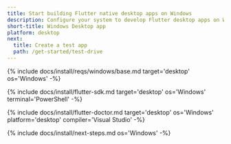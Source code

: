 ```yaml
---
title: Start building Flutter native desktop apps on Windows
description: Configure your system to develop Flutter desktop apps on Windows.
short-title: Windows Desktop app
platform: desktop
next:
  title: Create a test app
  path: /get-started/test-drive
---
```


{% include docs/install/reqs/windows/base.md target='desktop' os='Windows' -%}

{% include docs/install/flutter-sdk.md target='desktop' os='Windows' terminal='PowerShell' -%}

{% include docs/install/flutter-doctor.md target='desktop' os='Windows' platform='desktop' compiler='Visual Studio' -%}

{% include docs/install/next-steps.md os='Windows' -%}
